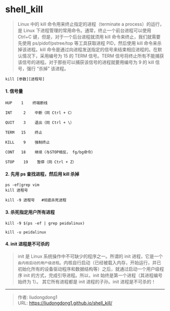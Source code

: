 # shell_kill


> Linux 中的 kill 命令用来终止指定的进程（terminate a process）的运行，是 Linux 下进程管理的常用命令。通常，终止一个前台进程可以使用 Ctrl+C 键，但是，对于一个后台进程就须用 kill 命令来终止，我们就需要先使用 ps/pidof/pstree/top 等工具获取进程 PID，然后使用 kill 命令来杀掉该进程。kill 命令是通过向进程发送指定的信号来结束相应进程的。在默认情况下，采用编号为 15 的 TERM 信号。TERM 信号将终止所有不能捕获该信号的进程。对于那些可以捕获该信号的进程就要用编号为 9 的 kill 信号，强行 “杀掉” 该进程。 

```shell
kill [参数][进程号]
```

#### 1. 信号量

```shell
HUP    1    终端断线
 
INT     2    中断（同 Ctrl + C）
 
QUIT    3    退出（同 Ctrl + \）
 
TERM   15    终止
 
KILL    9    强制终止
 
CONT   18    继续（与STOP相反， fg/bg命令）
 
STOP    19    暂停（同 Ctrl + Z）
```

#### 2. **先用 ps 查找进程，然后用 kill 杀掉**

```shell
ps -ef|grep vim
kill 进程号

kill -9 进程号   #彻底杀死进程
```

#### 3. **杀死指定用户所有进程**

```shell
kill -9 $(ps -ef | grep peidalinux)

kill -u peidalinux
```

#### 4. **init 进程是不可杀的**

> init 是 Linux 系统操作中不可缺少的程序之一。所谓的 init 进程，它是一个`由内核启动的用户级进程`。内核自行启动（已经被载入内存，开始运行，并已初始化所有的设备驱动程序和数据结构等）之后，就通过启动一个用户级程序 init 的方式，完成引导进程。所以，init 始终是第一个进程（其进程编号始终为 1）。 其它所有进程都是 init 进程的子孙。init 进程是不可杀的！

---

> 作者: liudongdong1  
> URL: https://liudongdong1.github.io/shell_kill/  

